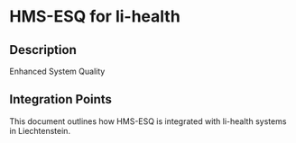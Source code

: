 # HMS-ESQ for li-health

## Description

Enhanced System Quality

## Integration Points

This document outlines how HMS-ESQ is integrated with li-health systems in Liechtenstein.
